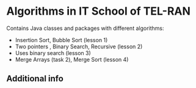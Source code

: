 # Algorithms in IT School of TEL-RAN

Contains Java classes and packages with different algorithms:
- Insertion Sort, Bubble Sort (lesson 1)
- Two pointers , Binary Search, Recursive (lesson 2)
- Uses binary search (lesson 3)
- Merge Arrays (task 2), Merge Sort (lesson 4)

## Additional info

